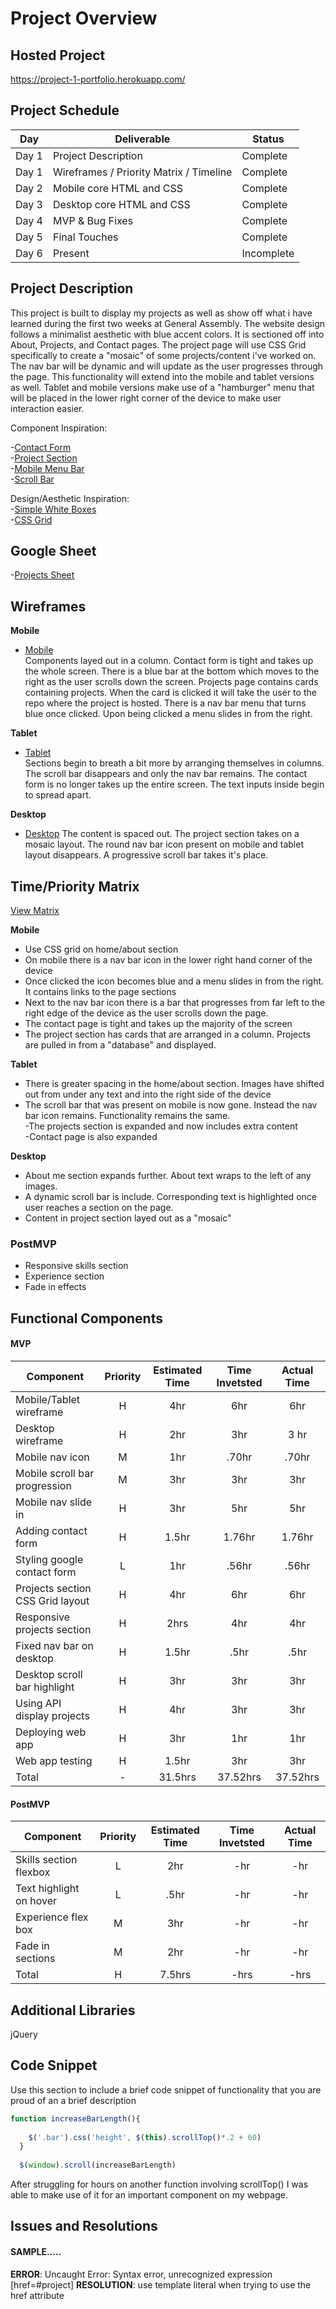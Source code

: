 # Project Overview

## Hosted Project  
https://project-1-portfolio.herokuapp.com/

## Project Schedule

|  Day | Deliverable | Status
|---|---| ---|
|Day 1| Project Description | Complete
|Day 1| Wireframes / Priority Matrix / Timeline | Complete
|Day 2| Mobile core HTML and CSS | Complete
|Day 3| Desktop core HTML and CSS| Complete
|Day 4| MVP & Bug Fixes | Complete
|Day 5| Final Touches | Complete
|Day 6| Present | Incomplete


## Project Description
This project is built to display my projects as well as show off what i have learned during the first two weeks at General Assembly. The website design follows a minimalist aesthetic with blue accent colors. It is sectioned off into About, Projects, and Contact pages. The project page will use CSS Grid specifically to create a "mosaic" of some projects/content i've worked on. The nav bar will be dynamic and will update as the user progresses through the page. This functionality will extend into the mobile and tablet versions as well. Tablet and mobile versions make use of a "hamburger" menu that will be placed in the lower right corner of the device to make user interaction easier.

Component Inspiration:

-[Contact Form](https://www.ventureharbour.com/wp-content/uploads/2017/04/Screen-Shot-2017-04-01-at-18.45.15.png?cld_params=dpr_2.0,f_auto,q_auto)  
-[Project Section](https://www.webfx.com/blog/images/assets/cdn.sixrevisions.com/0261-21_minimalist_portfolio_webdesign_inspiration_touch.jpg)  
-[Mobile Menu Bar](https://www.rezo-zero.com/fr/)   
-[Scroll Bar](https://www.stevenmengin.com/)  

Design/Aesthetic Inspiration:  
-[Simple White Boxes](https://www.webfx.com/blog/images/assets/cdn.sixrevisions.com/0261-02_minimalist_portfolio_webdesign_inspiration_elevenmade.jpg)  
-[CSS Grid](https://www.webfx.com/blog/images/assets/cdn.sixrevisions.com/0261-21_minimalist_portfolio_webdesign_inspiration_touch.jpg)  

## Google Sheet

-[Projects Sheet](https://docs.google.com/spreadsheets/d/1T9156QzG1d079lkMnl279c1ygoPHE6fsD6Apx0j7d6g/edit?usp=sharing)

## Wireframes

**Mobile**  

- [Mobile](https://res.cloudinary.com/jcloud3zf/image/upload/v1594579636/project1-portfolio/mobile-mockup_hv4sve.png)  
Components layed out in a column. Contact form is tight and takes up the whole screen. There is a blue bar at the bottom which moves to the right as the user scrolls down the screen. Projects page contains cards containing projects. When the card is clicked it will take the user to the repo where the project is hosted. There is a nav bar menu that turns blue once clicked. Upon being clicked a menu slides in from the right.  

**Tablet**  
- [Tablet](https://res.cloudinary.com/jcloud3zf/image/upload/v1594586117/project1-portfolio/tablet-mockup_o2hoju.png)  
Sections begin to breath a bit more by arranging themselves in columns. The scroll bar disappears and only the nav bar remains. The contact form is no longer takes up the entire screen. The text inputs inside begin to spread apart.   
   
**Desktop**
  
- [Desktop](https://res.cloudinary.com/jcloud3zf/image/upload/v1594576221/project1-portfolio/full-desktop1_wfbvvk.png)  The content is spaced out. The project section takes on a mosaic layout. The round nav bar icon present on mobile and tablet layout disappears. A progressive scroll bar takes it's place. 


## Time/Priority Matrix 

[View Matrix](https://res.cloudinary.com/jcloud3zf/image/upload/v1594594589/project1-portfolio/time-priority-matrix_yji7gp.png)  


**Mobile**  

- Use CSS grid on home/about section  
- On mobile there is a nav bar icon in the lower right hand corner of the device  
- Once clicked the icon becomes blue and a menu slides in from the right. It contains links to the page sections
- Next to the nav bar icon there is a bar that progresses from far left to the right edge of the device as the user scrolls down the page.  
- The contact page is tight and takes up the majority of the screen  
- The project section has cards that are arranged in a column. Projects are pulled in from a "database" and displayed.

**Tablet**  
- There is greater spacing in the home/about section. Images have shifted out from under any text and into the right side of the device  
- The scroll bar that was present on mobile is now gone. Instead the nav bar icon remains. Functionality remains the same.   
-The projects section is expanded and now includes extra content   
-Contact page is also expanded  

**Desktop**  

- About me section expands further. About text wraps to the left of any images.  
- A dynamic scroll bar is include. Corresponding text is highlighted once user reaches a section on the page.  
- Content in project section layed out as a "mosaic"   


### PostMVP 

- Responsive skills section  
- Experience section  
- Fade in effects

## Functional Components

#### MVP
| Component | Priority | Estimated Time | Time Invetsted | Actual Time |
| --- | :---: |  :---: | :---: | :---: |
| Mobile/Tablet wireframe | H | 4hr | 6hr| 6hr|
| Desktop wireframe | H | 2hr| 3hr| 3 hr|  
| Mobile nav icon | M | 1hr | .70hr | .70hr|
| Mobile scroll bar progression | M | 3hr | 3hr | 3hr|
| Mobile nav slide in | H | 3hr | 5hr | 5hr|
| Adding contact form | H | 1.5hr| 1.76hr | 1.76hr |
| Styling google contact form| L | 1hr | .56hr| .56hr|
| Projects section CSS Grid layout | H | 4hr | 6hr | 6hr|
| Responsive projects section | H | 2hrs| 4hr | 4hr |
| Fixed nav bar on desktop | H | 1.5hr | .5hr | .5hr|
| Desktop scroll bar highlight | H | 3hr | 3hr | 3hr|
| Using API display projects | H | 4hr | 3hr | 3hr |
| Deploying web app| H | 3hr | 1hr | 1hr |
| Web app testing | H | 1.5hr | 3hr | 3hr |
| Total | - | 31.5hrs| 37.52hrs | 37.52hrs |

#### PostMVP
| Component | Priority | Estimated Time | Time Invetsted | Actual Time |
| --- | :---: |  :---: | :---: | :---: |
| Skills section flexbox | L | 2hr | -hr | -hr|
| Text highlight on hover | L | .5hr | -hr | -hr|
| Experience flex box| M | 3hr| -hr| -hr|
| Fade in sections | M | 2hr | -hr | -hr|
| Total | H | 7.5hrs| -hrs | -hrs |

## Additional Libraries 

jQuery


## Code Snippet

Use this section to include a brief code snippet of functionality that you are proud of an a brief description  

```js
function increaseBarLength(){
    
    $('.bar').css('height', $(this).scrollTop()*.2 + 60)
  }
  
  $(window).scroll(increaseBarLength)

```
After struggling for hours on another function involving scrollTop() I was able to make use of it for an important component on my webpage.

## Issues and Resolutions
#### SAMPLE.....
**ERROR**: Uncaught Error: Syntax error, unrecognized expression [href=#project]
**RESOLUTION**: use template literal when trying to use the href attribute

